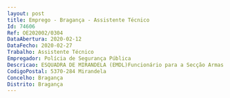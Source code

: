 ```yaml
--- 
layout: post
title: Emprego - Bragança - Assistente Técnico
Id: 74606
Ref: OE202002/0304
DataAbertura: 2020-02-12
DataFecho: 2020-02-27
Trabalho: Assistente Técnico
Empregador: Polícia de Segurança Pública
Descricao: ESQUADRA DE MIRANDELA (EMDL)Funcionário para a Secção Armas e Explosivos – Licenciamentos (SLAE)Funções Secção de serviços, com o respetivo chefe, à qual compete a) Organizar e manter serviço de atendimento ao público b) Elaborar todo o expediente relativo ao licenciamento para uso e porte de armas, munições, produtos explosivos e matérias perigosas c) Organizar e manter permanentemente atualizado um sistema de cadastro de licenciamentos concedidos para informação a remeter à DN PSP d) Manter atualizados os registos estatísticos de toda a atividade de licenciamento e) Coordenar e gerir a utilização do Sistema Integrado de Gestão de Armas e Explosivos(SIGAE) em toda a área do Comando, dentro das respetivas competências f) Aplicar as taxas e emolumentos a cobrar, promovendo a elaboração dos documentos necessários e justificativos da cobrança efetuada g) Manter a ligação técnica com o Departamento de Armas e Explosivos da DNPSP.
CodigoPostal: 5370-284 Mirandela
Concelho: Bragança
Distrito: Bragança
--- 
```

